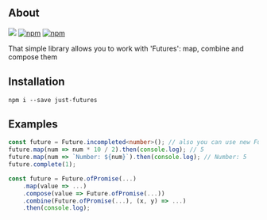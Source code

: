 ## About
[![](https://img.shields.io/github/license/whilein/just-futures)](LICENSE)
[![npm](https://img.shields.io/npm/v/just-futures)](https://www.npmjs.com/package/just-futures)
[![npm](https://img.shields.io/npm/dw/just-futures)](https://www.npmjs.com/package/just-futures)

That simple library allows you to work with 'Futures': map, combine and compose them

## Installation
```
npm i --save just-futures
```
## Examples
```ts
const future = Future.incompleted<number>(); // also you can use new Future<number>();
future.map(num => num * 10 / 2).then(console.log); // 5
future.map(num => `Number: ${num}`).then(console.log); // Number: 5
future.complete(1);
```

```ts
const future = Future.ofPromise(...)
    .map(value => ...)
    .compose(value => Future.ofPromise(...))
    .combine(Future.ofPromise(...), (x, y) => ...)
    .then(console.log);
```